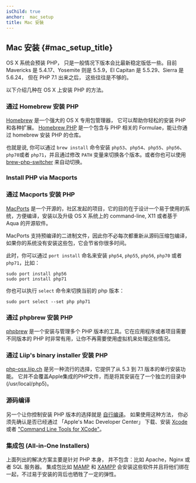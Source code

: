 ```yaml
---
isChild: true
anchor:  mac_setup
title: Mac 安裝
---
```


## Mac 安装 {#mac_setup_title}

OS X 系统会预装 PHP， 只是一般情况下版本会比最新稳定版低一些。目前
Mavericks 是 5.4.17、Yosemite 则是 5.5.9，El Capitan 是 5.5.29、Sierra 是 5.6.24， 但在 PHP 7.1 出来之后， 这些往往是不够的。

以下介绍几种在 OS X 上安装 PHP 的方法。

### 通过 Homebrew 安装 PHP

[Homebrew] 是一个强大的 OS X 专用包管理器， 它可以帮助你轻松的安装 PHP 和各种扩展。
[Homebrew PHP] 是一个包含与 PHP 相关的 Formulae，能让你通过 homebrew 安装 PHP 的仓库。


也就是说, 你可以通过 `brew install` 命令安装 `php53`、`php54`、`php55`、`php56`、`php70`或者 `php71`，并且通过修改 `PATH` 变量来切换各个版本。或者你也可以使用 [brew-php-switcher][brew-php-switcher] 来自动切换。

### Install PHP via Macports
### 通过 Macports 安装 PHP

[MacPorts] 是一个开源的，社区发起的项目，它的目的在于设计一个易于使用的系统，方便编译，安装以及升级 OS X 系统上的 command-line, X11 或者基于 Aqua 的开源软件。

MacPorts 支持预编译的二进制文件，因此你不必每次都重新从源码压缩包编译，如果你的系统没有安装这些包，它会节省你很多时间。


此时，你可以通过 `port install` 命名来安装 `php54`, `php55`, `php56`, `php70` 或者 `php71`，比如：

    sudo port install php56
    sudo port install php71

你也可以执行 `select` 命令来切换当前的 php 版本：

    sudo port select --set php php71

### 通过 phpbrew 安装 PHP

[phpbrew] 是一个安装与管理多个 PHP 版本的工具。它在应用程序或者项目需要不同版本的 PHP 时非常有用，让你不再需要使用虚拟机来处理这些情况。

### 通过 Liip's binary installer 安装 PHP
[php-osx.liip.ch] 是另一种流行的选择，它提供了从 5.3 到 7.1 版本的单行安装功能。
它并不会覆盖Apple集成的PHP文件，而是将其安装在了一个独立的目录中(/usr/local/php5)。

### 源码编译

另一个让你控制安装 PHP 版本的选择就是 [自行编译][mac-compile]。
如果使用这种方法， 你必须先确认是否已经通过 「Apple's Mac Developer Center」 下载、安装 [Xcode][xcode-gcc-substitution] 或者 ["Command Line Tools for XCode"]。

### 集成包 (All-in-One Installers)

上面列出的解决方案主要是针对 PHP 本身， 并不包含：比如 Apache，Nginx 或者 SQL 服务器。
集成包比如 [MAMP][mamp-downloads] 和 [XAMPP][xampp] 会安装这些软件并且将他们绑在一起，不过易于安装的背后也牺牲了一定的弹性。


[Homebrew]: http://brew.sh/
[Homebrew PHP]: https://github.com/Homebrew/homebrew-php#installation
[MacPorts]: https://www.macports.org/install.php
[phpbrew]: https://github.com/phpbrew/phpbrew
[php-osx.liip.ch]: http://php-osx.liip.ch/
[mac-compile]: http://php.net/install.macosx.compile
[xcode-gcc-substitution]: https://github.com/kennethreitz/osx-gcc-installer
["Command Line Tools for XCode"]: https://developer.apple.com/downloads
[mamp-downloads]: http://www.mamp.info/en/downloads/
[xampp]: http://www.apachefriends.org/en/xampp.html
[brew-php-switcher]: https://github.com/philcook/brew-php-switcher
